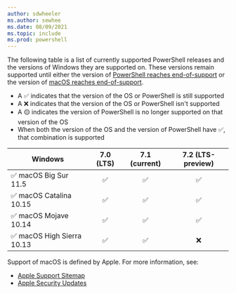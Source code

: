```yaml
---
author: sdwheeler
ms.author: sewhee
ms.date: 08/09/2021
ms.topic: include
ms.prod: powershell
---
```

The following table is a list of currently supported PowerShell releases and the versions of
Windows they are supported on. These versions remain supported until either the version of
[PowerShell reaches end-of-support][lifecycle] or the version of
[macOS reaches end-of-support][eol-windows].

- A &#x2705; indicates that the version of the OS or PowerShell is still supported
- A &#x274c; indicates that the version of the OS or PowerShell isn't supported
- A &#x1f7e1; indicates the version of PowerShell is no longer supported on that version of the OS
- When both the version of the OS and the version of PowerShell have &#x2705;, that combination is
  supported

|             Windows              | 7.0 (LTS) | 7.1 (current) | 7.2 (LTS-preview) |
| -------------------------------- | :-------: | :-----------: | :---------------: |
| &#x2705; macOS Big Sur 11.5      | &#x2705;  |   &#x2705;    |     &#x2705;      |
| &#x2705; macOS Catalina 10.15    | &#x2705;  |   &#x2705;    |     &#x2705;      |
| &#x2705; macOS Mojave 10.14      | &#x2705;  |   &#x2705;    |     &#x2705;      |
| &#x2705; macOS High Sierra 10.13 | &#x2705;  |   &#x2705;    |     &#x274c;      |

Support of macOS is defined by Apple. For more information, see:

- [Apple Support Sitemap](https://support.apple.com/sitemap)
- [Apple Security Updates](https://support.apple.com/en-us/HT201222)

[lifecycle]: /powershell/scripting/powershell-support-lifecycle
[eol-windows]: /lifecycle/products/?terms=Windows%20Server&products=windows
